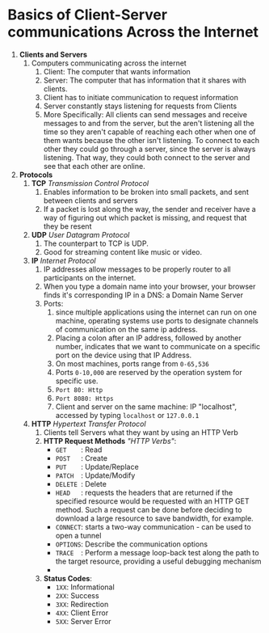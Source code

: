 # Basics of Client-Server communications Across the Internet
1. __Clients and Servers__
    1. Computers communicating across the internet
        1. Client: The computer that wants information
        2. Server: The computer that has information that it shares with clients.
        3. Client has to initiate communication to request information
        4. Server constantly stays listening for requests from Clients
        5. More Specifically: All clients can send messages and receive messages to and from the server, but the aren't listening all the time so they aren't capable of reaching each other when one of them wants because the other isn't listening. To connect to each other they could go through a server, since the server is always listening. That way, they could both connect to the server and see that each other are online.
2. __Protocols__
    1. __TCP__ _Transmission Control Protocol_
        1. Enables information to be broken into small packets, and sent between clients and servers
        2. If a packet is lost along the way, the sender and receiver have a way of figuring out which packet is missing, and request that they be resent
    2. __UDP__ _User Datagram Protocol_
        1. The counterpart to TCP is UDP.
        2. Good for streaming content like music or video.
    2. __IP__ _Internet Protocol_
        1. IP addresses allow messages to be properly router to all participants on the internet.
        2. When you type a domain name into your browser, your browser finds it's corresponding IP in a DNS: a Domain Name Server
        3. Ports:
            1. since multiple applications using the internet can run on one machine, operating systems use ports to designate channels of communication on the same ip address.
            2. Placing a colon after an IP address, followed by another number, indicates that we want to communicate on a specific port on the device using that IP Address.
            3. On most machines, ports range from `0-65,536`
            4. Ports `0-10,000` are reserved by the operation system for specific use.
            5. `Port 80: Http`
            6. `Port 8080: Https`
            7. Client and server on the same machine: IP "localhost", accessed by typing `localhost` or `127.0.0.1`
    3. __HTTP__ _Hypertext Transfer Protocol_
        1. Clients tell Servers what they want by using an HTTP Verb
        2. **HTTP Request Methods** *"HTTP Verbs"*:
            * `GET    `: Read
            * `POST   `: Create
            * `PUT    `: Update/Replace
            * `PATCH  `: Update/Modify
            * `DELETE `: Delete
            * `HEAD   `: requests the headers that are returned if the specified resource would be requested with an HTTP GET method. Such a request can be done before deciding to download a large resource to save bandwidth, for example.
            * `CONNECT`: starts a two-way communication - can be used to open a tunnel
            * `OPTIONS`: Describe the communication options
            * `TRACE  `: Perform a message loop-back test along the path to the target resource, providing a useful debugging mechanism
            *
        3. **Status Codes**:
            * `1XX`: Informational
            * `2XX`: Success
            * `3XX`: Redirection
            * `4XX`: Client Error
            * `5XX`: Server Error 
            
